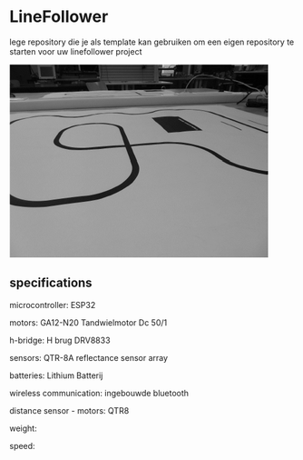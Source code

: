# LineFollower

lege repository die je als template kan gebruiken om een eigen repository te starten voor uw linefollower project

![A description of my image](images/empty.png)

  
## specifications

microcontroller: ESP32

motors: GA12-N20 Tandwielmotor Dc 50/1

h-bridge: H brug DRV8833

sensors: QTR-8A reflectance sensor array

batteries: Lithium Batterij

wireless communication: ingebouwde bluetooth 

distance sensor - motors: QTR8

weight:

speed: 

